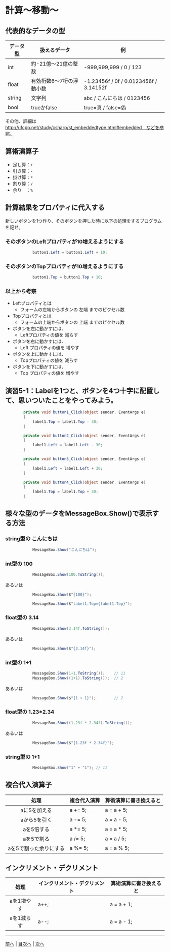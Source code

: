# 計算～移動～

## 代表的なデータの型

|データ型|扱えるデータ|例|
|-------|-----------|--|
|int    | 約-21億～21億の整数 | -999,999,999 / 0 / 123 |
|float  | 有効桁数6～7桁の浮動小数 | -1.23456f / 0f / 0.0123456f / 3.14152f |
|string | 文字列     | abc / こんにちは / 0123456 |
|bool   | trueかfalse | true=真 / false=偽 |

その他、詳細は http://ufcpp.net/study/csharp/st_embeddedtype.html#embedded　などを参照。

## 算術演算子

- 足し算：`+`
- 引き算：`-`
- 掛け算：`*`
- 割り算：`/`
- 余り　：`%`

## 計算結果をプロパティに代入する

新しいボタンを1つ作り、そのボタンを押した時に以下の処理をするプログラムを記せ。

### そのボタンのLeftプロパティが10増えるようにする

```cs
            button1.Left = button1.Left + 10;
```

### そのボタンのTopプロパティが10増えるようにする

```cs
            button1.Top = button1.Top + 10;
```

### 以上から考察

- Leftプロパティとは
  - フォームの左端からボタンの 左端 までのピクセル数
- Topプロパティとは
  - フォームの上端からボタンの 上端 までのピクセル数
- ボタンを左に動かすには、
  - Leftプロパティの値を 減らす
- ボタンを右に動かすには、
  - Left プロパティの値を 増やす
- ボタンを上に動かすには、
  - Topプロパティの値を 減らす
- ボタンを下に動かすには、
  - Top プロパティの値を 増やす

## 演習5-1：Labelを1つと、ボタンを4つ十字に配置して、思いついたことをやってみよう。

```cs
        private void button1_Click(object sender, EventArgs e)
        {
            label1.Top = label1.Top - 30;
        }

        private void button2_Click(object sender, EventArgs e)
        {
            label1.Left = label1.Left - 30;
        }

        private void button3_Click(object sender, EventArgs e)
        {
            label1.Left = label1.Left + 30;
        }

        private void button4_Click(object sender, EventArgs e)
        {
            label1.Top = label1.Top + 30;
        }
```

## 様々な型のデータをMessageBox.Show()で表示する方法

### string型の こんにちは

```cs
            MessageBox.Show("こんにちは");
```

### int型の 100

```cs
            MessageBox.Show(100.ToString());
```

あるいは

```cs
            MessageBox.Show($"{100}");

            MessageBox.Show($"label1.Top={label1.Top}");
```

### float型の 3.14

```cs
            MessageBox.Show(3.14f.ToString());
```

あるいは

```cs
            MessageBox.Show($"{3.14f}");
```

### int型の 1+1

```cs
            MessageBox.Show(1+1.ToString());    // 11
            MessageBox.Show((1+1).ToString());  // 2
```

あるいは

```cs
            MessageBox.Show($"{1 + 1}");        // 2
```

### float型の 1.23*2.34

```cs
            MessageBox.Show((1.23f * 2.34f).ToString());
```

あるいは

```cs
            MessageBox.Show($"{1.23f * 2.34f}");
```

### string型の 1+1

```cs
            MessageBox.Show("1" + "1"); // 11
```

## 複合代入演算子

|処理                   |複合代入演算|算術演算に書き換えると|
|:---------------------:|:----------|:-----------------|
|aに5を加える           | a += 5;    |a = a + 5;         |
|aから5を引く           | a -= 5;    |a = a - 5;         |
|aを5倍する             | a *= 5;    |a = a * 5;         |
|aを5で割る             | a /= 5;    |a = a / 5;         |
|aを5で割った余りにする   | a %= 5;   |a = a % 5;         |

## インクリメント・デクリメント

|処理      |インクリメント・デクリメント|算術演算に書き換えると|
|:-------:|--------------------------|----------------------|
|aを1増やす|  a++;                    |a = a + 1;            |		
|aを1減らす|	 a--;                    |a = a - 1;            |

---

[前へ](04.md) | [目次へ](README.md#%E7%9B%AE%E6%AC%A1) | [次へ](06.md)
